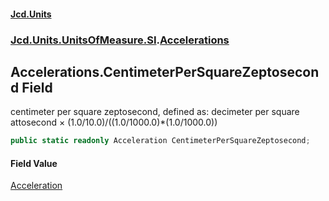 #### [Jcd.Units](index.md 'index')
### [Jcd.Units.UnitsOfMeasure.SI](Jcd.Units.UnitsOfMeasure.SI.md 'Jcd.Units.UnitsOfMeasure.SI').[Accelerations](Accelerations.md 'Jcd.Units.UnitsOfMeasure.SI.Accelerations')

## Accelerations.CentimeterPerSquareZeptosecond Field

centimeter per square zeptosecond, defined as: decimeter per square attosecond × (1.0/10.0)/((1.0/1000.0)*(1.0/1000.0))

```csharp
public static readonly Acceleration CentimeterPerSquareZeptosecond;
```

#### Field Value
[Acceleration](Acceleration.md 'Jcd.Units.UnitTypes.Acceleration')